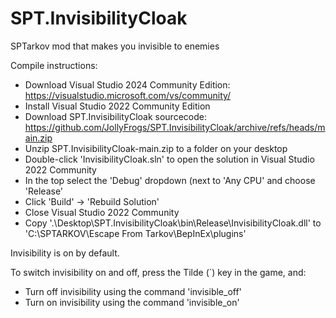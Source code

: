 # SPT.InvisibilityCloak
SPTarkov mod that makes you invisible to enemies

Compile instructions:
- Download Visual Studio 2024 Community Edition: https://visualstudio.microsoft.com/vs/community/
- Install Visual Studio 2022 Community Edition
- Download SPT.InvisibilityCloak sourcecode: https://github.com/JollyFrogs/SPT.InvisibilityCloak/archive/refs/heads/main.zip
- Unzip SPT.InvisibilityCloak-main.zip to a folder on your desktop
- Double-click 'InvisibilityCloak.sln' to open the solution in Visual Studio 2022 Community
- In the top select the 'Debug' dropdown (next to 'Any CPU' and choose 'Release'
- Click 'Build' -> 'Rebuild Solution'
- Close Visual Studio 2022 Community
- Copy '.\Desktop\SPT.InvisibilityCloak\bin\Release\InvisibilityCloak.dll' to 'C:\SPTARKOV\Escape From Tarkov\BepInEx\plugins\'

Invisibility is on by default.

To switch invisibility on and off, press the Tilde (`) key in the game, and:
- Turn off invisibility using the command 'invisible_off'
- Turn on invisibility using the command 'invisible_on'
